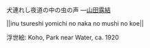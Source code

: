 犬連れし夜道の中の虫の声
—[山田露結](https://ja.wikipedia.org/wiki/山田露結)

||inu tsureshi yomichi no naka no mushi no koe||

浮世絵: Koho, Park near Water, ca. 1920